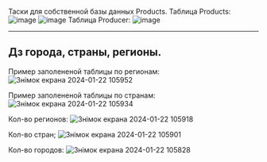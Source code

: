 Таски для собственной базы данных Products.
Таблица Products:
![image](https://github.com/KNO110/SQL_Products_database_V0.1/assets/37769458/3b65e675-a36c-487e-92c5-68d8ffc10350)
![image](https://github.com/KNO110/SQL_Products_database_V0.1/assets/37769458/7e8a71c4-8cf9-4bcb-898f-426a86f5e209)
Таблица Producer:
![image](https://github.com/KNO110/SQL_Products_database_V0.1/assets/37769458/d1984754-9516-430c-b88c-e7099b22a8ac)

---------------------------------------------------------------------------------------------------------------
Дз города, страны, регионы.
---------------------------------------------------------------------------------------------------------------

Пример заполененой таблицы по регионам:
![Знімок екрана 2024-01-22 105952](https://github.com/KNO110/SQL_Products_database_V0.1/assets/37769458/aba5d3c2-629b-407a-b975-cdf1252517a8)


Пример заполененой таблицы по странам:
![Знімок екрана 2024-01-22 105934](https://github.com/KNO110/SQL_Products_database_V0.1/assets/37769458/25081bcb-83bb-4013-8479-fb3a42edc085)


Кол-во регионов:
![Знімок екрана 2024-01-22 105918](https://github.com/KNO110/SQL_Products_database_V0.1/assets/37769458/7dbdcf8b-74c7-4886-9b73-60843cc4e1b1)


Кол-во стран;
![Знімок екрана 2024-01-22 105901](https://github.com/KNO110/SQL_Products_database_V0.1/assets/37769458/d9e2a5d5-9ef5-49e0-b9f4-f507a3c51234)


Кол-во городов:
![Знімок екрана 2024-01-22 105828](https://github.com/KNO110/SQL_Products_database_V0.1/assets/37769458/33a40fd5-6e4d-4705-90cc-55524eebf65f)
